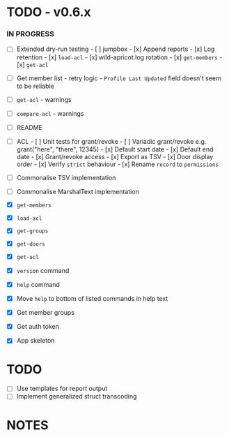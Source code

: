 # TODO - v0.6.x

### IN PROGRESS

- [ ] Extended dry-run testing
      - [ ] jumpbox
      - [x] Append reports
      - [x] Log retention
      - [x] `load-acl`
      - [x] wild-apricot.log rotation
      - [x] `get-members`
      - [x] `get-acl`


- [ ] Get member list
      - retry logic
      - `Profile Last Updated` field doesn't seem to be reliable

- [ ] `get-acl`
      - warnings

- [ ] `compare-acl`
      - warnings

- [ ] README

- [ ] ACL
      - [ ] Unit tests for grant/revoke
      - [ ] Variadic grant/revoke e.g. grant("here", "there", 12345)
      - [x] Default start date
      - [x] Default end date
      - [x] Grant/revoke access
      - [x] Export as TSV
      - [x] Door display order
      - [x] Verify `strict` behaviour
      - [x] Rename `record` to `permissions`

- [ ] Commonalise TSV implementation
- [ ] Commonalise MarshalText implementation

- [x] `get-members`
- [x] `load-acl`
- [x] `get-groups`
- [x] `get-doors`
- [x] `get-acl`
- [x] `version` command
- [x] `help` command
- [x] Move `help` to bottom of listed commands in help text
- [x] Get member groups
- [x] Get auth token
- [x] App skeleton

# TODO

- [ ] Use templates for report output
- [ ] Implement generalized struct transcoding

# NOTES